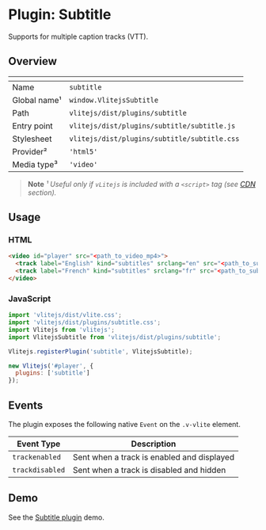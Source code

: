# Plugin: Subtitle

Supports for multiple caption tracks (VTT).

## Overview

| <!-- -->          | <!-- -->                                     |
| ----------------- | -------------------------------------------- |
| Name              | `subtitle`                                   |
| Global name&sup1; | `window.VlitejsSubtitle`                     |
| Path              | `vlitejs/dist/plugins/subtitle`              |
| Entry point       | `vlitejs/dist/plugins/subtitle/subtitle.js`  |
| Stylesheet        | `vlitejs/dist/plugins/subtitle/subtitle.css` |
| Provider&sup2;    | `'html5'`                                    |
| Media type&sup3;  | `'video'`                                    |

> **Note** _&sup1; Useful only if `vLitejs` is included with a `<script>` tag (see [CDN](../../../README.md#CDN) section)._

## Usage

### HTML

```html
<video id="player" src="<path_to_video_mp4>">
  <track label="English" kind="subtitles" srclang="en" src="<path_to_subtitle_en.vtt>" default />
  <track label="French" kind="subtitles" srclang="fr" src="<path_to_subtitle_fr.vtt>" />
</video>
```

### JavaScript

```js
import 'vlitejs/dist/vlite.css';
import 'vlitejs/dist/plugins/subtitle.css';
import Vlitejs from 'vlitejs';
import VlitejsSubtitle from 'vlitejs/dist/plugins/subtitle';

Vlitejs.registerPlugin('subtitle', VlitejsSubtitle);

new Vlitejs('#player', {
  plugins: ['subtitle']
});
```

## Events

The plugin exposes the following native `Event` on the `.v-vlite` element.

| Event Type      | Description                                |
| --------------- | ------------------------------------------ |
| `trackenabled`  | Sent when a track is enabled and displayed |
| `trackdisabled` | Sent when a track is disabled and hidden   |

## Demo

See the [Subtitle plugin](https://jsfiddle.net/yoriiis/cbe0z3uo) demo.
